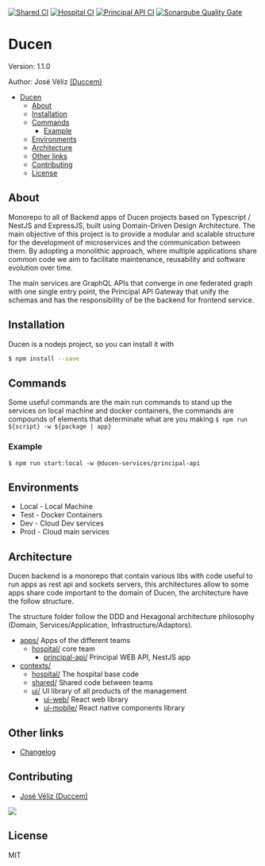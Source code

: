 [![Shared CI](https://github.com/Duccem/ducen-services/actions/workflows/shared.yml/badge.svg)](https://github.com/Duccem/ducen-services/actions/workflows/shared.yml)
[![Hospital CI](https://github.com/Duccem/ducen-services/actions/workflows/hospital.yml/badge.svg)](https://github.com/Duccem/ducen-services/actions/workflows/hospital.yml)
[![Principal API CI](https://github.com/Duccem/ducen-services/actions/workflows/principal-api.yml/badge.svg)](https://github.com/Duccem/ducen-services/actions/workflows/principal-api.yml)
[![Sonarqube Quality Gate](https://github.com/Duccem/ducen-services/actions/workflows/sonarcloud.yml/badge.svg)](https://github.com/Duccem/ducen/actions/workflows/sonarcloud.yml)
# Ducen

Version: 1.1.0

Author: José Véliz [(Duccem)](https://github.com/Duccem)

- [Ducen](#ducen)
  - [About](#about)
  - [Installation](#installation)
  - [Commands](#commands)
    - [Example](#example)
  - [Environments](#environments)
  - [Architecture](#architecture)
  - [Other links](#other-links)
  - [Contributing](#contributing)
  - [License](#license)

## About

Monorepo to all of Backend apps of Ducen projects based on Typescript / NestJS and ExpressJS, built using Domain-Driven Design Architecture. The main objective of this project is to provide a modular and scalable structure for the development of microservices and the communication between them. By adopting a monolithic approach, where multiple applications share common code we aim to facilitate maintenance, reusability and software evolution over time.

The main services are GraphQL APIs that converge in one federated graph with one single entry point, the Principal API Gateway that unify the schemas and has the responsibility of be the backend for frontend service.

## Installation

Ducen is a nodejs project, so you can install it with

```bash
$ npm install --save
```

## Commands

Some useful commands are the main run commands to stand up the services on local machine and docker containers,
the commands are compounds of elements that determinate what are you making  ```$ npm run ${script} -w ${package | app}```

### Example

```$ npm run start:local -w @ducen-services/principal-api```

## Environments

- Local - Local Machine
- Test - Docker Containers
- Dev - Cloud Dev services
- Prod - Cloud main services

## Architecture

Ducen backend is a monorepo that contain various libs with code useful to run apps as rest api and sockets servers,
this architectures allow to some apps share code important to the domain of Ducen, the architecture have the follow structure.

The structure folder follow the DDD and Hexagonal architecture philosophy (Domain, Services/Application, Infrastructure/Adaptors).

- [apps/]() Apps of the different teams
  - [hospital/]() core team
    - [principal-api/]() Principal WEB API, NestJS app
- [contexts/]() 
  - [hospital/]() The hospital base code
  - [shared/]() Shared code between teams
  - [ui/]() UI library of all products of the management
    - [ui-web/]() React web library
    - [ui-mobile/]() React native components library

## Other links

- [Changelog](https://github.com/Duccem/ducen/blob/main/CHANGELOG.md)

## Contributing

- [José Véliz (Duccem)](https://github.com/Duccem)

<a href="https://github.com/duccem/ducen/graphs/contributors">
  <img src="https://contrib.rocks/image?repo=duccem/ducen" />
</a>

## License

MIT
